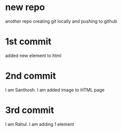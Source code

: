 # new repo

another repo creating git locally and pushing to github

# 1st commit 
added new element to html

# 2nd commit 
I am Santhosh. I am added image to HTML page

# 3rd commit 
I am Rahul. I am adding 1 element